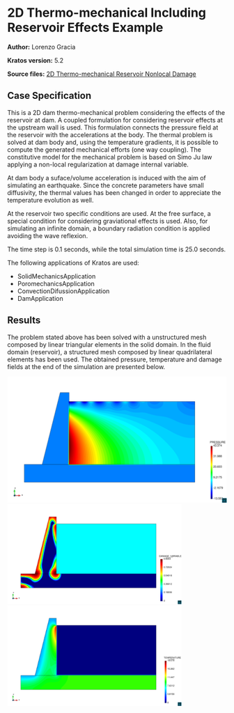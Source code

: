 # 2D Thermo-mechanical Including Reservoir Effects Example

**Author:** Lorenzo Gracia

**Kratos version:** 5.2

**Source files:** [2D Thermo-mechanical Reservoir Nonlocal Damage](https://github.com/KratosMultiphysics/Examples/tree/master/dam/use_cases/2d_dam_thermo_mechanical_with_reservoir/source)

## Case Specification

This is a 2D dam thermo-mechanical problem considering the effects of the reservoir at dam. A coupled formulation for considering reservoir effects at the upstream wall is used. This formulation connects the pressure field at the reservoir with the accelerations at the body. The thermal problem is solved at dam body and, using the temperature gradients, it is possible to compute the generated mechanical efforts (one way coupling). The constitutive model for the mechanical problem is based on Simo Ju law applying a non-local regularization at damage internal variable.

At dam body a suface/volume acceleration is induced with the aim of simulating an earthquake. Since the concrete parameters have small diffusivity, the thermal values has been changed in order to appreciate the temperature evolution as well.

At the reservoir two specific conditions are used. At the free surface, a special condition for considering graviational effects is used. Also, for simulating an infinite domain, a boundary radiation condition is applied avoiding the wave reflexion.

The time step is 0.1 seconds, while the total simulation time is 25.0 seconds.

The following applications of Kratos are used:
* SolidMechanicsApplication
* PoromechanicsApplication 
* ConvectionDifussionApplication
* DamApplication

## Results

The problem stated above has been solved with a unstructured mesh composed by linear triangular elements in the solid domain. In the fluid domain (reservoir), a structured mesh composed by linear quadrilateral elements has been used. The obtained pressure, temperature and damage fields at the end of the simulation are presented below.
  
<img
  src="data/2d_thermo_mechanical_reservoir_pressure_post.png"
  width="800"
  title="Summer">
<img
  src="data/2d_thermo_mechanical_reservoir_damage_post.png"
  width="400"
  title="Winter">
<img
  src="data/2d_thermo_mechanical_reservoir_temp_post.png"
  width="400"
  title="Winter">